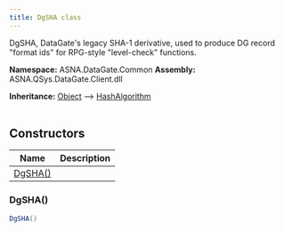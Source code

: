 ```yaml
---
title: DgSHA class
---
```


DgSHA, DataGate's legacy SHA-1 derivative, used to produce DG
record "format ids" for RPG-style "level-check" functions.

**Namespace:** ASNA.DataGate.Common
**Assembly:** ASNA.QSys.DataGate.Client.dll

**Inheritance:** [Object](https://docs.microsoft.com/en-us/dotnet/api/system.object) --> [HashAlgorithm](https://learn.microsoft.com/en-us/dotnet/api/system.security.cryptography.hashalgorithm?view=net-8.0)
<br>
<br>

## Constructors

| Name | Description |
| --- | --- |
| [DgSHA()](#dgsha-) | 

### DgSHA()



```cs
DgSHA()
```
